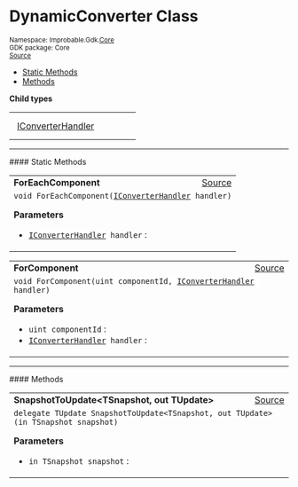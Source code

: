 
# DynamicConverter Class
<sup>
Namespace: Improbable.Gdk.<a href="{{urlRoot}}/api/core-index">Core</a><br/>
GDK package: Core<br/>
<a href="https://www.github.com/spatialos/gdk-for-unity/blob/develop/workers/unity/Packages/com.improbable.gdk.core/Dynamic/DynamicConverter.cs/#L5">Source</a>
<style>
a code {
                    padding: 0em 0.25em!important;
}
code {
                    background-color: #ffffff!important;
}
</style>
</sup>
<nav id="pageToc" class="page-toc"><ul><li><a href="#static-methods">Static Methods</a>
<li><a href="#methods">Methods</a>
</ul></nav>





</p>

<b>Child types</b>

<table>
<tr>
<td style="padding: 14px; border: none; width: 17ch"><a href="{{urlRoot}}/api/core/dynamic-converter/i-converter-handler">IConverterHandler</a></td>
<td style="padding: 14px; border: none;"></td>
</tr>
</table>








</p>
<hr style="width:100%; border-top-color:#d8d8d8" />
#### Static Methods


</p>




<table width="100%">
    <tr>
        <td style="border-right:none"><b>ForEachComponent</b></td>
        <td style="border-left:none; text-align:right"><a href="https://www.github.com/spatialos/gdk-for-unity/blob/develop/workers/unity/Packages/com.improbable.gdk.core/Dynamic/DynamicConverter.cs/#L18">Source</a></td>
    </tr>
    <tr>
        <td colspan="2">
<code>void ForEachComponent(<a href="{{urlRoot}}/api/core/dynamic-converter/i-converter-handler">IConverterHandler</a> handler)</code></p>



</p>

<b>Parameters</b>

<ul>
<li><code><a href="{{urlRoot}}/api/core/dynamic-converter/i-converter-handler">IConverterHandler</a> handler</code> : </li>
</ul>





</td>
    </tr>
</table>


<table width="100%">
    <tr>
        <td style="border-right:none"><b>ForComponent</b></td>
        <td style="border-left:none; text-align:right"><a href="https://www.github.com/spatialos/gdk-for-unity/blob/develop/workers/unity/Packages/com.improbable.gdk.core/Dynamic/DynamicConverter.cs/#L26">Source</a></td>
    </tr>
    <tr>
        <td colspan="2">
<code>void ForComponent(uint componentId, <a href="{{urlRoot}}/api/core/dynamic-converter/i-converter-handler">IConverterHandler</a> handler)</code></p>



</p>

<b>Parameters</b>

<ul>
<li><code>uint componentId</code> : </li>
<li><code><a href="{{urlRoot}}/api/core/dynamic-converter/i-converter-handler">IConverterHandler</a> handler</code> : </li>
</ul>





</td>
    </tr>
</table>





</p>
<hr style="width:100%; border-top-color:#d8d8d8" />
#### Methods


</p>




<table width="100%">
    <tr>
        <td style="border-right:none"><b>SnapshotToUpdate&lt;TSnapshot, out TUpdate&gt;</b></td>
        <td style="border-left:none; text-align:right"><a href="https://www.github.com/spatialos/gdk-for-unity/blob/develop/workers/unity/Packages/com.improbable.gdk.core/Dynamic/DynamicConverter.cs/#L7">Source</a></td>
    </tr>
    <tr>
        <td colspan="2">
<code>delegate TUpdate SnapshotToUpdate&lt;TSnapshot, out TUpdate&gt;(in TSnapshot snapshot)</code></p>



</p>

<b>Parameters</b>

<ul>
<li><code>in TSnapshot snapshot</code> : </li>
</ul>





</td>
    </tr>
</table>





